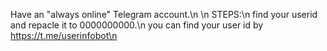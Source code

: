 Have an "always online" Telegram account.\n
\n
STEPS:\n
  find your userid and repacle it to 0000000000.\n
  you can find your user id by https://t.me/userinfobot\n
